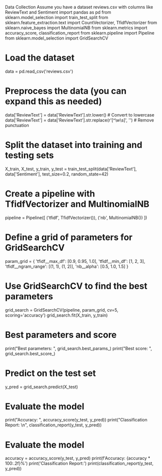 Data Collection
Assume you have a dataset reviews.csv with columns like ReviewText and Sentiment
import pandas as pd
from sklearn.model_selection import train_test_split
from sklearn.feature_extraction.text import CountVectorizer, TfidfVectorizer
from sklearn.naive_bayes import MultinomialNB
from sklearn.metrics import accuracy_score, classification_report
from sklearn.pipeline import Pipeline
from sklearn.model_selection import GridSearchCV

# Load the dataset
data = pd.read_csv('reviews.csv')

# Preprocess the data (you can expand this as needed)
data['ReviewText'] = data['ReviewText'].str.lower()  # Convert to lowercase
data['ReviewText'] = data['ReviewText'].str.replace(r'[^\w\s]', '')  # Remove punctuation

# Split the dataset into training and testing sets
X_train, X_test, y_train, y_test = train_test_split(data['ReviewText'], data['Sentiment'], test_size=0.2, random_state=42)
# Create a pipeline with TfidfVectorizer and MultinomialNB
pipeline = Pipeline([
    ('tfidf', TfidfVectorizer()),
    ('nb', MultinomialNB())
])

# Define a grid of parameters for GridSearchCV
param_grid = {
    'tfidf__max_df': [0.9, 0.95, 1.0],
    'tfidf__min_df': [1, 2, 3],
    'tfidf__ngram_range': [(1, 1), (1, 2)],
    'nb__alpha': [0.5, 1.0, 1.5]
}

# Use GridSearchCV to find the best parameters
grid_search = GridSearchCV(pipeline, param_grid, cv=5, scoring='accuracy')
grid_search.fit(X_train, y_train)

# Best parameters and score
print("Best parameters: ", grid_search.best_params_)
print("Best score: ", grid_search.best_score_)

# Predict on the test set
y_pred = grid_search.predict(X_test)

# Evaluate the model
print("Accuracy: ", accuracy_score(y_test, y_pred))
print("Classification Report: \n", classification_report(y_test, y_pred))
# Evaluate the model
accuracy = accuracy_score(y_test, y_pred)
print(f'Accuracy: {accuracy * 100:.2f}%')
print('Classification Report:')
print(classification_report(y_test, y_pred))
